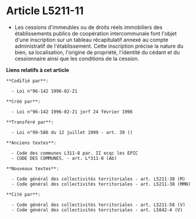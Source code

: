 # Article L5211-11

- Les cessions d'immeubles ou de droits réels immobiliers des établissements publics de coopération intercommunale font
l'objet d'une inscription sur un tableau récapitulatif annexé au compte administratif de l'établissement. Cette inscription
précise la nature du bien, sa localisation, l'origine de propriété, l'identité du cédant et du cessionnaire ainsi que les
conditions de la cession.

**Liens relatifs à cet article**

	**Codifié par**:

	  - Loi n°96-142 1996-02-21

	**Créé par**:

	  - Loi n°96-142 1996-02-21 jorf 24 février 1996

	**Transféré par**:

	  - Loi n°99-586 du 12 juillet 1999 - art. 39 ()

	**Anciens textes**:

	  - Code des communes L311-8 par. II ecqc les EPIC
	  - CODE DES COMMUNES. - art. L*311-8 (Ab)

	**Nouveaux textes**:

	  - Code général des collectivités territoriales - art. L5211-38 (M)
	  - Code général des collectivités territoriales - art. L5211-38 (MMN)

	**Cité par**:

	  - Code général des collectivités territoriales - art. L5211-58 (V)
	  - Code général des collectivités territoriales - art. L5842-4 (V)

